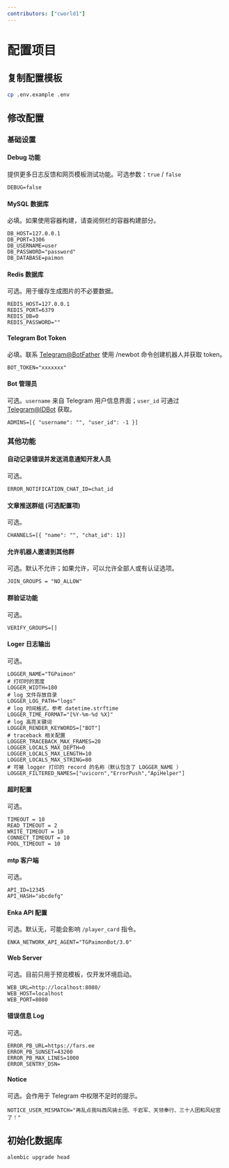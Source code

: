 ```yaml
---
contributors: ["cworld1"]
---
```


# 配置项目

## 复制配置模板

```bash
cp .env.example .env
```

## 修改配置

### 基础设置

#### Debug 功能

提供更多日志反馈和网页模板测试功能。可选参数：`true` / `false`

```dotenv
DEBUG=false
```

#### MySQL 数据库

必填。如果使用容器构建，请查阅侧栏的容器构建部分。

```dotenv
DB_HOST=127.0.0.1
DB_PORT=3306
DB_USERNAME=user
DB_PASSWORD="password"
DB_DATABASE=paimon
```

#### Redis 数据库

可选。用于缓存生成图片的不必要数据。

```dotenv
REDIS_HOST=127.0.0.1
REDIS_PORT=6379
REDIS_DB=0
REDIS_PASSWORD=""
```

#### Telegram Bot Token

必填。联系 [Telegram@BotFather](https://t.me/BotFather) 使用 /newbot 命令创建机器人并获取 token。

```dotenv
BOT_TOKEN="xxxxxxx"
```

#### Bot 管理员

可选。`username` 来自 Telegram 用户信息界面；`user_id` 可通过 [Telegram@IDBot](https://t.me/username_to_id_bot) 获取。

```dotenv
ADMINS=[{ "username": "", "user_id": -1 }]
```

### 其他功能

#### 自动记录错误并发送消息通知开发人员

可选。

```dotenv
ERROR_NOTIFICATION_CHAT_ID=chat_id
```

#### 文章推送群组 (可选配置项)

可选。

```dotenv
CHANNELS=[{ "name": "", "chat_id": 1}]
```

#### 允许机器人邀请到其他群

可选。默认不允许；如果允许，可以允许全部人或有认证选项。

```dotenv
JOIN_GROUPS = "NO_ALLOW"
```

#### 群验证功能

可选。

```dotenv
VERIFY_GROUPS=[]
```

#### Loger 日志输出

可选。

```dotenv
LOGGER_NAME="TGPaimon"
# 打印时的宽度
LOGGER_WIDTH=180
# log 文件存放目录
LOGGER_LOG_PATH="logs"
# log 时间格式，参考 datetime.strftime
LOGGER_TIME_FORMAT="[%Y-%m-%d %X]"
# log 高亮关键词
LOGGER_RENDER_KEYWORDS=["BOT"]
# traceback 相关配置
LOGGER_TRACEBACK_MAX_FRAMES=20
LOGGER_LOCALS_MAX_DEPTH=0
LOGGER_LOCALS_MAX_LENGTH=10
LOGGER_LOCALS_MAX_STRING=80
# 可被 logger 打印的 record 的名称（默认包含了 LOGGER_NAME ）
LOGGER_FILTERED_NAMES=["uvicorn","ErrorPush","ApiHelper"]
```

#### 超时配置

可选。

```dotenv
TIMEOUT = 10
READ_TIMEOUT = 2
WRITE_TIMEOUT = 10
CONNECT_TIMEOUT = 10
POOL_TIMEOUT = 10
```

#### mtp 客户端

可选。

```dotenv
API_ID=12345
API_HASH="abcdefg"
```

#### Enka API 配置

可选。默认无，可能会影响 `/player_card` 指令。

```dotenv
ENKA_NETWORK_API_AGENT="TGPaimonBot/3.0"
```

#### Web Server

可选。目前只用于预览模板，仅开发环境启动。

```dotenv
WEB_URL=http://localhost:8080/
WEB_HOST=localhost
WEB_PORT=8080
```

#### 错误信息 Log

可选。

```dotenv
ERROR_PB_URL=https://fars.ee
ERROR_PB_SUNSET=43200
ERROR_PB_MAX_LINES=1000
ERROR_SENTRY_DSN=
```

#### Notice

可选。会作用于 Telegram 中权限不足时的提示。

```dotenv
NOTICE_USER_MISMATCH="再乱点我叫西风骑士团、千岩军、天领奉行、三十人团和风纪官了！"
```

## 初始化数据库

```bash
alembic upgrade head
```
